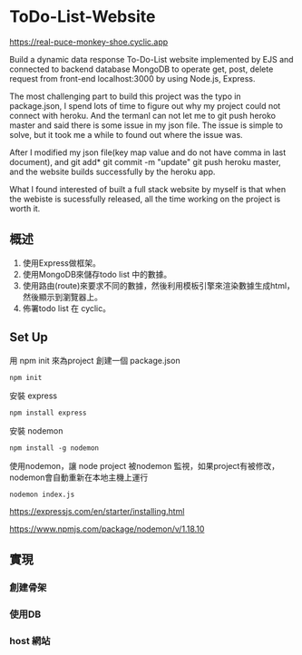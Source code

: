 # ToDo-List-Website
https://real-puce-monkey-shoe.cyclic.app    


Build a dynamic data response To-Do-List website implemented by EJS and connected to backend database MongoDB to operate get, post, delete request from front-end localhost:3000 by using Node.js, Express.   


The most challenging part to build this project was the typo in package.json, I spend lots of time to figure out why my project could not connect with heroku. And the termanl can not let me to git push heroko master and said there is some issue in my json file.
The issue is simple to solve, but it took me a while to found out where the issue was.    


After I modified my json file(key map value and do not have comma in last document), and git add* git commit -m "update" git push heroku master, and the website builds successfully by the heroku app.   

What I found interested of built a full stack website by myself is that when the webiste is sucessfully released, all the time working on the project is worth it.    


## 概述

1. 使用Express做框架。
2. 使用MongoDB來儲存todo list 中的數據。
3. 使用路由(route)來要求不同的數據，然後利用模板引擎來渲染數據生成html，然後顯示到瀏覽器上。
4. 佈署todo list 在 cyclic。

## Set Up
用 npm init 來為project 創建一個 package.json
```
npm init
```
安裝 express
```
npm install express
```
安裝 nodemon
```
npm install -g nodemon
```
使用nodemon，讓 node project 被nodemon 監視，如果project有被修改，nodemon會自動重新在本地主機上運行
```
nodemon index.js
```

    
    
https://expressjs.com/en/starter/installing.html    

https://www.npmjs.com/package/nodemon/v/1.18.10
## 實現

### 創建骨架

### 使用DB

### host 網站
